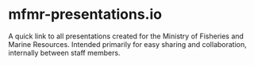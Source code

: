 # mfmr-presentations.io

A quick link to all presentations created for the Ministry of Fisheries and Marine Resources. 
Intended primarily for easy sharing and collaboration, internally between staff members.
